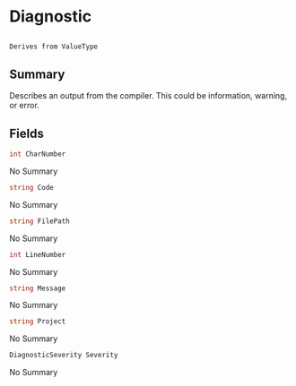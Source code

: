 # Diagnostic

## 
```c#
Derives from ValueType
```

## Summary

Describes an output from the compiler. This could be information, warning, or error.
## Fields

```c#
int CharNumber
```
No Summary
```c#
string Code
```
No Summary
```c#
string FilePath
```
No Summary
```c#
int LineNumber
```
No Summary
```c#
string Message
```
No Summary
```c#
string Project
```
No Summary
```c#
DiagnosticSeverity Severity
```
No Summary
